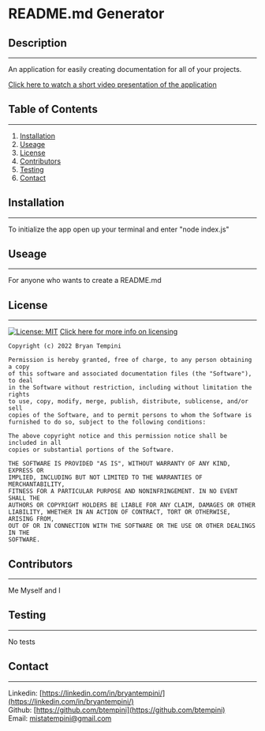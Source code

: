 # README.md Generator

## Description

---

An application for easily creating documentation for all of your projects.

[Click here to watch a short video presentation of the application](https://drive.google.com/file/d/1WPfJzIyJZ9IsdTC_qI1fr3uJxa2Mu8BV/view)

## Table of Contents

---

1. [Installation](#installation)
2. [Useage](#useage)
3. [License](#license)
4. [Contributors](#contributors)
5. [Testing](#testing)
6. [Contact](#contact)

## Installation

---

To initialize the app open up your terminal and enter "node index.js"

## Useage

---

For anyone who wants to create a README.md

## License

---

[![License: MIT](https://img.shields.io/badge/License-MIT-yellow.svg)](https://opensource.org/licenses/MIT) [Click here for more info on licensing](https://en.wikipedia.org/wiki/MIT_License)

    Copyright (c) 2022 Bryan Tempini

    Permission is hereby granted, free of charge, to any person obtaining a copy
    of this software and associated documentation files (the "Software"), to deal
    in the Software without restriction, including without limitation the rights
    to use, copy, modify, merge, publish, distribute, sublicense, and/or sell
    copies of the Software, and to permit persons to whom the Software is
    furnished to do so, subject to the following conditions:

    The above copyright notice and this permission notice shall be included in all
    copies or substantial portions of the Software.

    THE SOFTWARE IS PROVIDED "AS IS", WITHOUT WARRANTY OF ANY KIND, EXPRESS OR
    IMPLIED, INCLUDING BUT NOT LIMITED TO THE WARRANTIES OF MERCHANTABILITY,
    FITNESS FOR A PARTICULAR PURPOSE AND NONINFRINGEMENT. IN NO EVENT SHALL THE
    AUTHORS OR COPYRIGHT HOLDERS BE LIABLE FOR ANY CLAIM, DAMAGES OR OTHER
    LIABILITY, WHETHER IN AN ACTION OF CONTRACT, TORT OR OTHERWISE, ARISING FROM,
    OUT OF OR IN CONNECTION WITH THE SOFTWARE OR THE USE OR OTHER DEALINGS IN THE
    SOFTWARE.

## Contributors

---

Me Myself and I

## Testing

---

No tests

## Contact

---

Linkedin: [https://linkedin.com/in/bryantempini/](https://linkedin.com/in/bryantempini/)<br>
Github: [https://github.com/btempini](https://github.com/btempini)<br>
Email: [mistatempini@gmail.com](mailto:mistatempini@gmail.com)<br>
